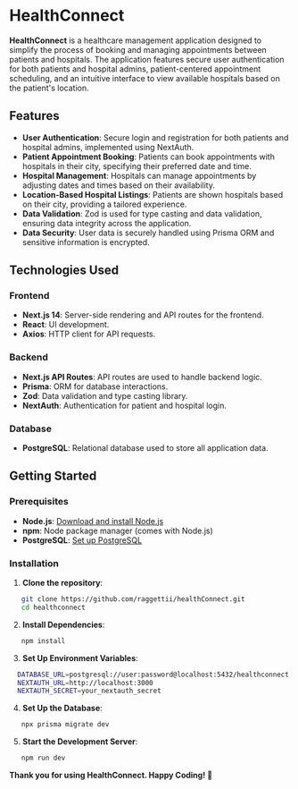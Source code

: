 # HealthConnect

**HealthConnect** is a healthcare management application designed to simplify the process of booking and managing appointments between patients and hospitals. The application features secure user authentication for both patients and hospital admins, patient-centered appointment scheduling, and an intuitive interface to view available hospitals based on the patient's location.

## Features

- **User Authentication**: Secure login and registration for both patients and hospital admins, implemented using NextAuth.
- **Patient Appointment Booking**: Patients can book appointments with hospitals in their city, specifying their preferred date and time.
- **Hospital Management**: Hospitals can manage appointments by adjusting dates and times based on their availability.
- **Location-Based Hospital Listings**: Patients are shown hospitals based on their city, providing a tailored experience.
- **Data Validation**: Zod is used for type casting and data validation, ensuring data integrity across the application.
- **Data Security**: User data is securely handled using Prisma ORM and sensitive information is encrypted.

## Technologies Used

### Frontend

- **Next.js 14**: Server-side rendering and API routes for the frontend.
- **React**: UI development.
- **Axios**: HTTP client for API requests.

### Backend

- **Next.js API Routes**: API routes are used to handle backend logic.
- **Prisma**: ORM for database interactions.
- **Zod**: Data validation and type casting library.
- **NextAuth**: Authentication for patient and hospital login.

### Database

- **PostgreSQL**: Relational database used to store all application data.

## Getting Started

### Prerequisites

- **Node.js**: [Download and install Node.js](https://nodejs.org/)
- **npm**: Node package manager (comes with Node.js)
- **PostgreSQL**: [Set up PostgreSQL](https://www.postgresql.org/)

### Installation

1. **Clone the repository**:
```bash
   git clone https://github.com/raggettii/healthConnect.git
   cd healthconnect
```
2. **Install Dependencies**:
```bash
   npm install
```
3. **Set Up Environment Variables**:
```bash
  DATABASE_URL=postgresql://user:password@localhost:5432/healthconnect
  NEXTAUTH_URL=http://localhost:3000
  NEXTAUTH_SECRET=your_nextauth_secret

```
4. **Set Up the Database**:
```bash
   npx prisma migrate dev
```
5. **Start the Development Server**:
```bash
   npm run dev
```
**Thank you for using HealthConnect. Happy Coding! 🚀**
